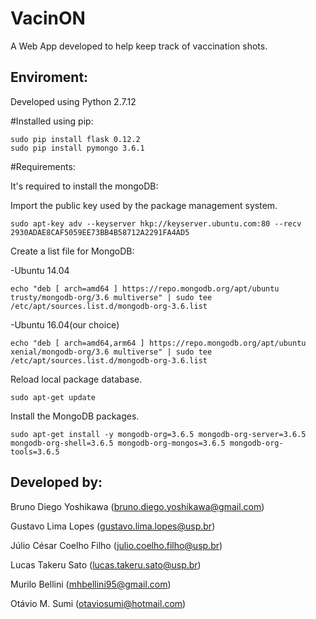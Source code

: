 VacinON
=======

A Web App developed to help keep track of vaccination shots.


Enviroment:
----------
Developed using Python 2.7.12

#Installed using pip:
```
sudo pip install flask 0.12.2
sudo pip install pymongo 3.6.1
```

#Requirements:

It's required to install the mongoDB:

Import the public key used by the package management system.

```
sudo apt-key adv --keyserver hkp://keyserver.ubuntu.com:80 --recv 2930ADAE8CAF5059EE73BB4B58712A2291FA4AD5
```

Create a list file for MongoDB:

-Ubuntu 14.04
```
echo "deb [ arch=amd64 ] https://repo.mongodb.org/apt/ubuntu trusty/mongodb-org/3.6 multiverse" | sudo tee /etc/apt/sources.list.d/mongodb-org-3.6.list
```
-Ubuntu 16.04(our choice)
```
echo "deb [ arch=amd64,arm64 ] https://repo.mongodb.org/apt/ubuntu xenial/mongodb-org/3.6 multiverse" | sudo tee /etc/apt/sources.list.d/mongodb-org-3.6.list
```

Reload local package database.

```
sudo apt-get update
```

Install the MongoDB packages.

```
sudo apt-get install -y mongodb-org=3.6.5 mongodb-org-server=3.6.5 mongodb-org-shell=3.6.5 mongodb-org-mongos=3.6.5 mongodb-org-tools=3.6.5
```

Developed by:
-------------

Bruno Diego Yoshikawa (bruno.diego.yoshikawa@gmail.com)

Gustavo Lima Lopes (gustavo.lima.lopes@usp.br)

Júlio César Coelho Filho (julio.coelho.filho@usp.br)

Lucas Takeru Sato (lucas.takeru.sato@usp.br)

Murilo Bellini (mhbellini95@gmail.com)

Otávio M. Sumi (otaviosumi@hotmail.com)



